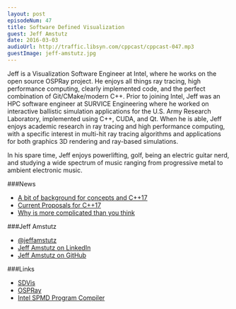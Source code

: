 ```yaml
---
layout: post
episodeNum: 47
title: Software Defined Visualization
guest: Jeff Amstutz
date: 2016-03-03
audioUrl: http://traffic.libsyn.com/cppcast/cppcast-047.mp3
guestImage: jeff-amstutz.jpg
---
```


Jeff is a Visualization Software Engineer at Intel, where he works on the open source OSPRay project. He enjoys all things ray tracing, high performance computing,  clearly implemented code, and the perfect combination of Git/CMake/modern C++. Prior to joining Intel, Jeff was an HPC software engineer at SURVICE Engineering where he worked on interactive ballistic simulation applications for the U.S. Army Research Laboratory, implemented using C++, CUDA, and Qt. When he is able, Jeff enjoys  academic research in ray tracing and high performance computing, with a specific interest in multi-hit ray tracing algorithms and applications for both graphics 3D rendering and ray-based simulations.

In his spare time, Jeff enjoys powerlifting, golf, being an electric guitar nerd, and studying a wide spectrum of music ranging from progressive metal to ambient electronic music.

###News

 - [A bit of background for concepts and C++17](https://isocpp.org/blog/2016/02/a-bit-of-background-for-concepts-and-cpp17-bjarne-stroustrup)
 - [Current Proposals for C++17](http://meetingcpp.com/index.php/br/items/current-proposals-for-c17.html)
 - [Why <cstdlib> is more complicated than you think](https://developerblog.redhat.com/2016/02/29/why-cstdlib-is-more-complicated-than-you-might-think/)
 
###Jeff Amstutz

 - [@jeffamstutz](https://twitter.com/jeffamstutz)
 - [Jeff Amstutz on LinkedIn](http://www.linkedin.com/in/jeffersonamstutz)
 - [Jeff Amstutz on GitHub](https://github.com/jeffamstutz)

###Links

 - [SDVis](http://www.sdvis.org/)
 - [OSPRay](http://www.ospray.org/)
 - [Intel SPMD Program Compiler](https://ispc.github.io/)
